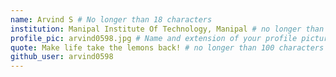 ```yaml
---
name: Arvind S # No longer than 18 characters
institution: Manipal Institute Of Technology, Manipal # no longer than 58 characters
profile_pic: arvind0598.jpg # Name and extension of your profile picture(ex. mona.png)
quote: Make life take the lemons back! # no longer than 100 characters
github_user: arvind0598
---
```

